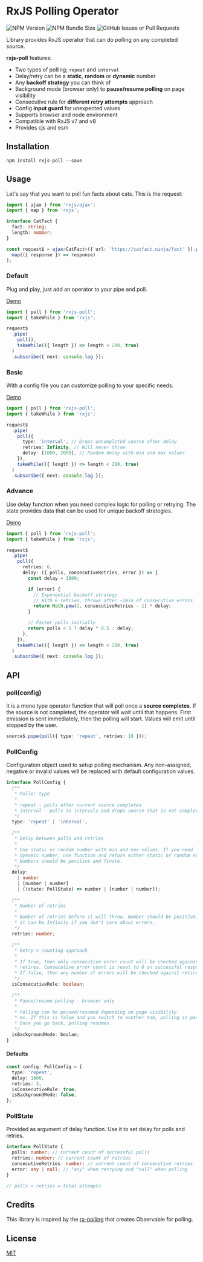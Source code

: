 # RxJS Polling Operator

![NPM Version](https://img.shields.io/npm/v/rxjs-poll)
![NPM Bundle Size](https://img.shields.io/bundlephobia/minzip/rxjs-poll?label=gzip)
![GitHub Issues or Pull Requests](https://img.shields.io/github/issues/mmustra/rxjs-poll)

Library provides RxJS operator that can do polling on any completed source.

**rxjs-poll** features:

- Two types of polling; `repeat` and `interval`
- Delay/retry can be a **static**, **random** or **dynamic** number
- Any **backoff strategy** you can think of
- Background mode (browser only) to **pause/resume polling** on page visibility
- Consecutive rule for **different retry attempts** approach
- Config **input guard** for unexpected values
- Supports browser and node environment
- Compatible with RxJS v7 and v8
- Provides cjs and esm

## Installation

```shell
npm install rxjs-poll --save
```

## Usage

Let's say that you want to poll fun facts about cats. This is the request:

```typescript
import { ajax } from 'rxjs/ajax';
import { map } from 'rxjs';

interface CatFact {
  fact: string;
  length: number;
}

const request$ = ajax<CatFact>({ url: 'https://catfact.ninja/fact' }).pipe(
  map(({ response }) => response)
);
```

### Default

Plug and play, just add an operator to your pipe and poll.

[Demo](https://stackblitz.com/edit/rxjs-6nrm8l?devToolsHeight=100&file=index.ts)

```typescript
import { poll } from 'rxjs-poll';
import { takeWhile } from 'rxjs';

request$
  .pipe(
    poll(),
    takeWhile(({ length }) => length < 200, true)
  )
  .subscribe({ next: console.log });
```

### Basic

With a config file you can customize polling to your specific needs.

[Demo](https://stackblitz.com/edit/rxjs-obywba?devToolsHeight=100&file=index.ts)

```typescript
import { poll } from 'rxjs-poll';
import { takeWhile } from 'rxjs';

request$
  .pipe(
    poll({
      type: 'interval', // Drops uncompleted source after delay
      retries: Infinity, // Will never throw
      delay: [1000, 2000], // Random delay with min and max values
    }),
    takeWhile(({ length }) => length < 200, true)
  )
  .subscribe({ next: console.log });
```

### Advance

Use delay function when you need complex logic for polling or retrying. The state provides data that can be used for unique backoff strategies.

[Demo](https://stackblitz.com/edit/rxjs-awthuj?devtoolsheight=100&file=index.ts)

```typescript
import { poll } from 'rxjs-poll';
import { takeWhile } from 'rxjs';

request$
  .pipe(
    poll({
      retries: 6,
      delay: ({ polls, consecutiveRetries, error }) => {
        const delay = 1000;

        if (error) {
          // Exponential backoff strategy
          // With 6 retries, throws after ~1min of consecutive errors
          return Math.pow(2, consecutiveRetries - 1) * delay;
        }

        // Faster polls initially
        return polls < 5 ? delay * 0.5 : delay;
      },
    }),
    takeWhile(({ length }) => length < 200, true)
  )
  .subscribe({ next: console.log });
```

## API

### poll(config)

It is a mono type operator function that will poll once a **source completes**. If the source is not completed, the operator will wait until that happens. First emission is sent immediately, then the polling will start. Values will emit until stopped by the user.

```typescript
source$.pipe(poll({ type: 'repeat', retries: 10 }));
```

### PollConfig

Configuration object used to setup polling mechanism. Any non-assigned, negative or invalid values will be replaced with default configuration values.

```typescript
interface PollConfig {
  /**
   * Poller type
   *
   * repeat - polls after current source completes
   * interval - polls in intervals and drops source that is not complete
   */
  type: 'repeat' | 'interval';

  /**
   * Delay between polls and retries
   *
   * Use static or random number with min and max values. If you need
   * dynamic number, use function and return either static or random number.
   * Numbers should be positive and finate.
   */
  delay:
    | number
    | [number | number]
    | ((state: PollState) => number | [number | number]);

  /**
   * Number of retries
   *
   * Number of retries before it will throw. Number should be positive, but
   * it can be Infinity if you don't care about errors.
   */
  retries: number;

  /**
   * Retry's counting approach
   *
   * If true, then only consecutive error count will be checked against
   * retires. Consecutive error count is reset to 0 on successful response.
   * If false, then any number of errors will be checked against retires.
   */
  isConsecutiveRule: boolean;

  /**
   * Pause/resume polling - browser only
   *
   * Polling can be paused/resumed depending on page visibility.
   * ex. If this is false and you switch to another tab, polling is paused.
   * Once you go back, polling resumes.
   */
  isBackgroundMode: boolan;
}
```

#### Defaults

```typescript
const config: PollConfig = {
  type: 'repeat',
  delay: 1000,
  retries: 3,
  isConsecutiveRule: true,
  isBackgroundMode: false,
};
```

### PollState

Provided as argument of delay function. Use it to set delay for polls and retries.

```typescript
interface PollState {
  polls: number; // current count of successful polls
  retries: number; // current count of retries
  consecutiveRetries: number; // current count of consecutive retries
  error: any | null; // "any" when retrying and "null" when polling
}

// polls + retries = total attempts
```

## Credits

This library is inspired by the [rx-polling](https://github.com/jiayihu/rx-polling) that creates Observable for polling.

## License

[MIT](LICENSE)
